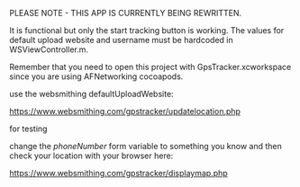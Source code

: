 PLEASE NOTE - THIS APP IS CURRENTLY BEING REWRITTEN.

It is functional but only the start tracking button is working. The values for default upload website and username must be hardcoded in WSViewController.m.

Remember that you need to open this project with GpsTracker.xcworkspace since you are using AFNetworking cocoapods.

use the websmithing defaultUploadWebsite:

https://www.websmithing.com/gpstracker/updatelocation.php

for testing 

change the *phoneNumber* form variable to something you know and then check your location with your browser here: 
 
https://www.websmithing.com/gpstracker/displaymap.php
